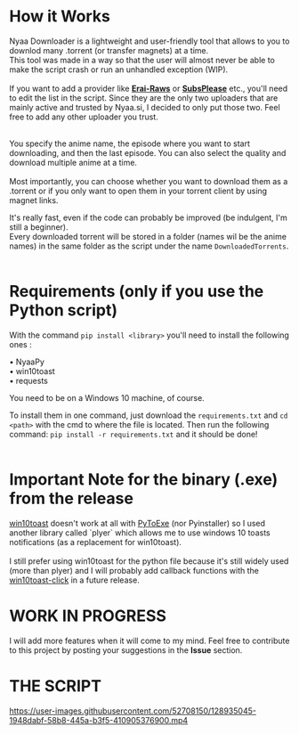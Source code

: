 <h1> How it Works </h1>
Nyaa Downloader is a lightweight and user-friendly tool that allows to you to downlod many .torrent (or transfer magnets) at a time. <br>
This tool was made in a way so that the user will almost never be able to make the script crash or run an unhandled exception (WIP).<br><br>
If you want to add a provider like <a href=https://beta.erai-raws.info><b>Erai-Raws</b></a> or <a href=https://subsplease.org><b>SubsPlease</b></a> etc., you'll need to edit the list in the script.
Since they are the only two uploaders that are mainly active and trusted by Nyaa.si, I decided to only put those two. Feel free to add any other uploader you trust.<br><br>

You specify the anime name, the episode where you want to start downloading, and then the last episode. You can also select the quality and download multiple anime at a time.<br><br>
Most importantly, you can choose whether you want to download them as a .torrent or if you only want to open them in your torrent client by using magnet links.

It's really fast, even if the code can probably be improved (be indulgent, I'm still a beginner).<br>
Every downloaded torrent will be stored in a folder (names wil be the anime names) in the same folder as the script under the name `DownloadedTorrents`.
<br><br>
<h1>Requirements (only if you use the Python script)</h1>

With the command `pip install <library>` you'll need to install the following ones :
  
  • NyaaPy<br>
  • win10toast<br>
  • requests<br>
  
You need to be on a Windows 10 machine, of course.
  
To install them in one command, just download the `requirements.txt` and `cd <path>` with the cmd to where the file is located. Then run the following command: `pip install -r requirements.txt` and it should be done!<br><br>
<h1>Important Note for the binary (.exe) from the release</h1>
<a href=https://github.com/jithurjacob/Windows-10-Toast-Notifications>win10toast</a> doesn't work at all with <a href=https://pypi.org/project/auto-py-to-exe/>PyToExe</a> (nor Pyinstaller) so I used another library called `plyer` which allows me to use windows 10 toasts notifications (as a replacement for win10toast).<br><br>
I still prefer using win10toast for the python file because it's still widely used (more than plyer) and I will probably add callback functions with the <a href=https://github.com/vardecab/win10toast-click>win10toast-click</a> in a future release.

  
  <h1> WORK IN PROGRESS </h1>

I will add more features when it will come to my mind. Feel free to contribute to this project by posting your suggestions in the <b>Issue</b> section.


<h1> THE SCRIPT </h1>


https://user-images.githubusercontent.com/52708150/128935045-1948dabf-58b8-445a-b3f5-410905376900.mp4




